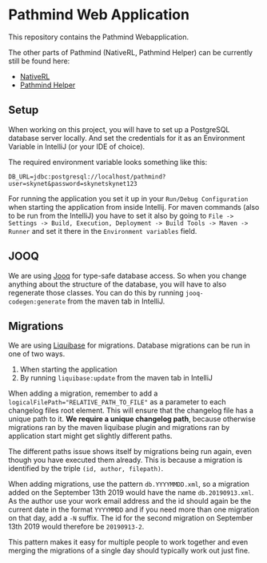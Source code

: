 # Pathmind Web Application

This repository contains the Pathmind Webapplication.

The other parts of Pathmind (NativeRL, Pathmind Helper) can be currently still be found here:

* [NativeRL](https://github.com/SkymindIO/skil-somatic-cloud/tree/master/nativerl)
* [Pathmind Helper](https://github.com/SkymindIO/skil-somatic-cloud/tree/master/PathmindPolicyHelper)


## Setup

When working on this project, you will have to set up a PostgreSQL database server locally. And set the credentials for
it as an Environment Variable in IntelliJ (or your IDE of choice).

The required environment variable looks something like this:
```
DB_URL=jdbc:postgresql://localhost/pathmind?user=skynet&password=skynetskynet123
```

For running the application you set it up in your `Run/Debug Configuration` when starting the application from inside
Intellij. For maven commands (also to be run from the IntelliJ) you have to set it also by going to 
`File -> Settings -> Build, Execution, Deployment -> Build Tools -> Maven -> Runner` and set it there in the 
`Environment variables` field. 

## JOOQ

We are using [Jooq](https://www.jooq.org/doc/3.11/manual/) for type-safe database access. So when you change anything 
about the structure of the database, you will have to also regenerate those classes. You can do this by running 
`jooq-codegen:generate` from the maven tab in IntelliJ.


## Migrations

We are using [Liquibase](https://www.liquibase.org/documentation/xml_format.html) for migrations. Database migrations 
can be run in one of two ways. 

1. When starting the application
2. By running `liquibase:update` from the maven tab in IntelliJ 

When adding a migration, remember to add a `logicalFilePath="RELATIVE_PATH_TO_FILE"` as a parameter to each changelog
files root element. This will ensure that the changelog file has a unique path to it. **We require a unique changelog 
path**, because otherwise migrations ran by the maven liquibase plugin and migrations ran by application start might
get slightly different paths.

The different paths issue shows itself by migrations being run again, even though you have executed them already. This
is because a migration is identified by the triple `(id, author, filepath)`.  

When adding migrations, use the pattern `db.YYYYMMDD.xml`, so a migration added on the September 13th 2019 would have 
the name `db.20190913.xml`. As the author use your work email address and the id should again be the current date in the
format `YYYYMMDD` and if you need more than one migration on that day, add a `-N` suffix. The id for the second 
migration on September 13th 2019 would therefore be `20190913-2`.

This pattern makes it easy for multiple people to work together and even merging the migrations of a single day should
typically work out just fine. 
